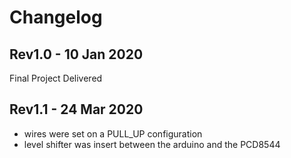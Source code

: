 # Changelog

## Rev1.0 - 10 Jan 2020
Final Project Delivered

## Rev1.1 - 24 Mar 2020
* wires were set on a PULL_UP configuration
* level shifter was insert between the arduino and the PCD8544
